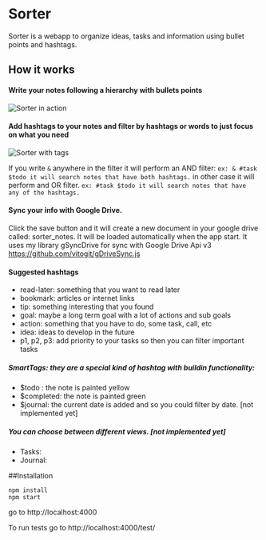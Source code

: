 # Sorter

Sorter is a webapp to organize ideas, tasks and information using bullet points and hashtags.

## How it works

#### Write your notes following a hierarchy with bullets points 
![Sorter in action](http://i64.tinypic.com/2lk7lfk.png)

#### Add hashtags to your notes and filter by hashtags or words to just focus on what you need
![Sorter with tags](http://i66.tinypic.com/2ccplbs.png)

If you write `&` anywhere in the filter it will perform an AND filter: 
`ex: & #task $todo it will search notes that have both hashtags.`
in other case it will perform and OR filter.
`ex: #task $todo it will search notes that have any of the hashtags.`


#### Sync your info with Google Drive.
 Click the save button and it will create a new document in your google drive called: sorter_notes. It will be loaded automatically when the app start.
 It uses my library gSyncDrive for sync with Google Drive Api v3 https://github.com/vitogit/gDriveSync.js 

#### Suggested hashtags

- read-later: something that you want to read later
- bookmark: articles or internet links
- tip: something interesting that you found
- goal: maybe a long term goal with a lot of actions and sub goals
- action: something that you have to do, some task, call, etc
- idea: ideas to develop in the future
- p1, p2, p3: add priority to your tasks so then you can filter important tasks

##### SmartTags: they are a special kind of hashtag with buildin functionality:
- $todo : the note is painted yellow
- $completed: the note is painted green
- $journal: the current date is added and so you could filter by date.  [not implemented yet]

##### You can choose between different views. [not implemented yet]
- Tasks:
- Journal:


##Installation

```
npm install 
npm start
```

go to http://localhost:4000

To run tests go to 
http://localhost:4000/test/

